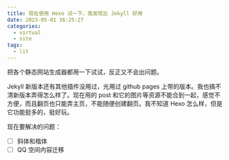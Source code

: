 ```yaml
---
title: 现在使用 Hexo 试一下，我发现比 Jekyll 好用
date: 2023-05-01 16:25:27
categories:
  - virtual
  - site
tags:
  - lit
---
```


把各个静态网站生成器都用一下试试，反正又不会出问题。

Jekyll 新版本还有其他插件没用过，光用过 github pages 上带的版本。我也搞不清新版本弄得怎么样了。现在用的 post 和它的图片等资源不能合到一起，感觉不方便，而且翻页也只能弄主页，不能随便创建翻页。我不知道 Hexo 怎么样，但是它功能挺多的，挺好玩。

现在要解决的问题：

- [ ] 斜体和楷体
- [ ] QQ 空间内容迁移
